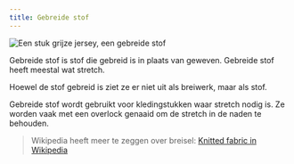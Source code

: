 ```yaml
---
title: Gebreide stof
---
```


![Een stuk grijze jersey, een gebreide stof](/img/sewing/knit-fabric.jpg)

Gebreide stof is stof die gebreid is in plaats van geweven. Gebreide stof heeft meestal wat stretch.

Hoewel de stof gebreid is ziet ze er niet uit als breiwerk, maar als stof.

Gebreide stof wordt gebruikt voor kledingstukken waar stretch nodig is. Ze worden vaak met een overlock genaaid om de stretch in de naden te behouden.

> Wikipedia heeft meer te zeggen over breisel: [Knitted fabric in Wikipedia](http://en.wikipedia.org/wiki/Knitted_fabric)